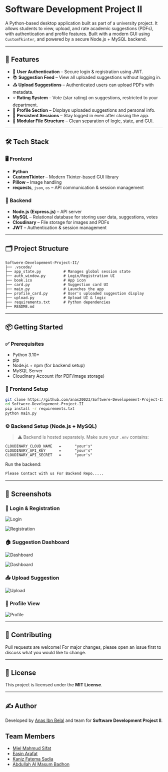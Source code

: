 # Software Development Project II

A Python-based desktop application built as part of a university project. It allows students to view, upload, and rate academic suggestions (PDFs), with authentication and profile features. Built with a modern GUI using `CustomTkinter`, and powered by a secure Node.js + MySQL backend.

---

## 🚀 Features

- 🔐 **User Authentication** – Secure login & registration using JWT.
- 📚 **Suggestion Feed** – View all uploaded suggestions without logging in.
- 📤 **Upload Suggestions** – Authenticated users can upload PDFs with metadata.
- ⭐ **Rating System** – Vote (star rating) on suggestions, restricted to your department.
- 👤 **Profile Section** – Displays uploaded suggestions and personal info.
- 💾 **Persistent Sessions** – Stay logged in even after closing the app.
- 📁 **Modular File Structure** – Clean separation of logic, state, and GUI.

---

## 🛠️ Tech Stack

### 🖥 Frontend
- **Python**
- **CustomTkinter** – Modern Tkinter-based GUI library
- **Pillow** – Image handling
- **requests**, `json`, `os` – API communication & session management

### 🧠 Backend
- **Node.js (Express.js)** – API server
- **MySQL** – Relational database for storing user data, suggestions, votes
- **Cloudinary** – File storage for images and PDFs
- **JWT** – Authentication & session management

---

## 🗂️ Project Structure

```
Softwere-Developement-Project-II/
├── .vscode/
├── app_state.py          # Manages global session state
├── auth_window.py        # Login/Registration UI
├── book.ico              # App icon
├── card.py               # Suggestion card UI
├── main.py               # Launches the app
├── profile_card.py       # User's uploaded suggestion display
├── upload.py             # Upload UI & logic
├── requirements.txt      # Python dependencies
├── README.md
```

---

## 📦 Getting Started

### ✅ Prerequisites

- Python 3.10+
- pip
- Node.js + npm (for backend setup)
- MySQL Server
- Cloudinary Account (for PDF/image storage)

### 🧰 Frontend Setup

```bash
git clone https://github.com/anas20023/Softwere-Developement-Project-II.git
cd Softwere-Developement-Project-II
pip install -r requirements.txt
python main.py
```

### ⚙️ Backend Setup (Node.js + MySQL)

> ⚠️ Backend is hosted separately. Make sure your `.env` contains:

```env
CLOUDINARY_CLOUD_NAME   =      "your's"
CLOUDINARY_API_KEY      =      "your's"
CLOUDINARY_API_SECRET   =      "your's"
```

Run the backend:

```bash
Please Contact with us For Backend Repo.....
```

---

## 📸 Screenshots

### 🔐 Login & Registration

![Login](https://i.postimg.cc/7PmnrhGK/Screenshot-2025-05-14-130543.png)

![Registration](https://i.postimg.cc/W4LMwJC1/Screenshot-2025-05-14-130557.png)

### 🏠 Suggestion Dashboard
![Dashboard](https://i.postimg.cc/gJMXQwSR/Screenshot-2025-05-14-130632.png)

![Dashboard](https://i.postimg.cc/cCgHzF8y/Screenshot-2025-05-14-130532.png)

### 📤 Upload Suggestion
![Upload](https://i.postimg.cc/Kcw4ThdZ/Screenshot-2025-05-14-130659.png)

### 👤 Profile View
![Profile](https://i.postimg.cc/4xTd8bfq/Screenshot-2025-05-14-130646.png)

---

## 🤝 Contributing

Pull requests are welcome! For major changes, please open an issue first to discuss what you would like to change.

---

## 📜 License

This project is licensed under the **MIT License**.

---

## ✍️ Author

Developed by [Anas Ibn Belal](https://github.com/anas20023) and team for **Software Development Project II**.


## Team Members

- [Miel Mahmud Sifat](https://www.github.com/octokatherine)
- [Easin Arafat](https://www.github.com/octokatherine)
- [Kaniz Fatema Sadia](https://www.github.com/octokatherine)
- [Abdullah Al Masum Badhon](https://www.github.com/octokatherine)

